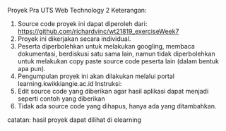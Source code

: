 Proyek Pra UTS Web Technology 2
Keterangan:
1.	Source code proyek ini dapat diperoleh dari: https://github.com/richardvinc/wt21819_exerciseWeek7
2.	Proyek ini dikerjakan secara individual.
3.	Peserta diperbolehkan untuk melakukan googling, membaca dokumentasi, berdiskusi satu sama lain, namun tidak diperbolehkan untuk melakukan copy paste source code peserta lain (dalam bentuk apa pun).
4.	Pengumpulan proyek ini akan dilakukan melalui portal learning.kwikkiangie.ac.id
Instruksi:
1.	Edit source code yang diberikan agar hasil aplikasi dapat menjadi seperti contoh yang diberikan
2.	Tidak ada source code yang dihapus, hanya ada yang ditambahkan.

catatan: hasil proyek dapat dilihat di elearning
